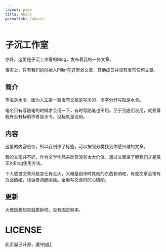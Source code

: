 ```yaml
---
layout: page
title: About
permalink: /about/
---
```


# 子沉工作室

你好，这里是子沉工作室的Blog，发布着我的一些文章。

事实上，只有我们的创始人Pillar在这里发文章，其他成员并没有发布任何文章。

## 简介

笔名是水令，因为人生第一篇发布文章是写冷的，冷字分开写就是水令。

笔名只有写随笔的时候才会用一下，有时写随笔也不用。至于到底用没用，就要看我有没有标明作者是水令，没标就是没用。

## 内容

这里的内容很杂，所以我制作了标签，可以按照分类找到你感兴趣的文章。

我的文笔并不好，作为文学作品来欣赏没有太大价值，通过文章来了解我们才是真正的Blog使用方法。

个人感觉文章风格变化有点大，大概是创作时其他的东西影响吧，有些文章会带有负面情绪，请读者清醒阅读。全看写文章时的心情吧。

## 更新

大概是想起来就更新吧，没有固定频率。

# LICENSE

此页面已开源，遵守[MIT](https://github.com/ZiChenStudio/blog)
